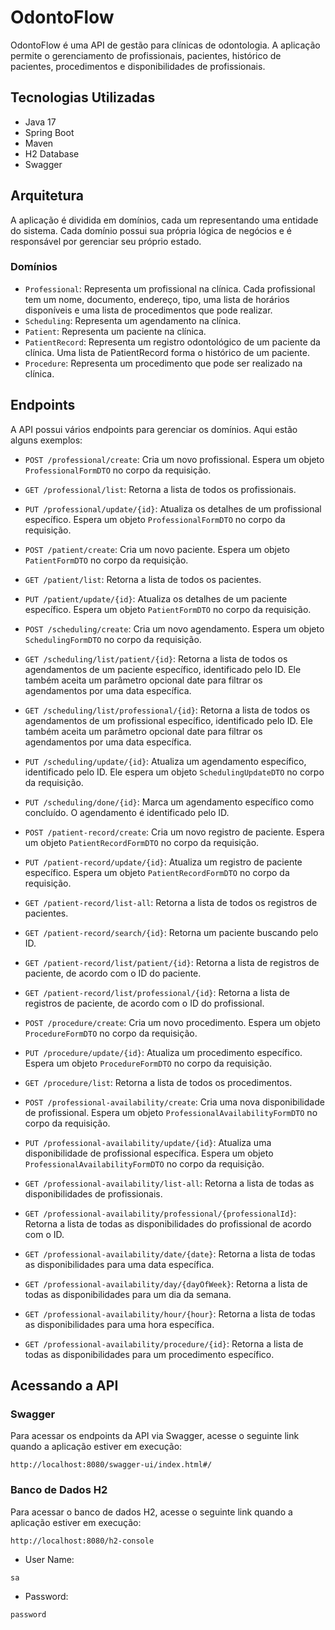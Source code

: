 # OdontoFlow

OdontoFlow é uma API de gestão para clínicas de odontologia. 
A aplicação permite o gerenciamento de profissionais, pacientes, histórico de pacientes, procedimentos e disponibilidades de profissionais.

## Tecnologias Utilizadas

- Java 17
- Spring Boot
- Maven
- H2 Database
- Swagger

## Arquitetura

A aplicação é dividida em domínios, cada um representando uma entidade do sistema.
Cada domínio possui sua própria lógica de negócios e é responsável por gerenciar seu próprio estado.

### Domínios

- `Professional`: Representa um profissional na clínica. Cada profissional tem um nome, documento, endereço, tipo, uma lista de horários disponíveis e uma lista de procedimentos que pode realizar.
- `Scheduling`: Representa um agendamento na clínica.
- `Patient`: Representa um paciente na clínica.
- `PatientRecord`: Representa um registro odontológico de um paciente da clínica. Uma lista de PatientRecord forma o histórico de um paciente.
- `Procedure`: Representa um procedimento que pode ser realizado na clínica.

## Endpoints

A API possui vários endpoints para gerenciar os domínios. Aqui estão alguns exemplos:

- `POST /professional/create`: Cria um novo profissional. Espera um objeto `ProfessionalFormDTO` no corpo da requisição.
- `GET /professional/list`: Retorna a lista de todos os profissionais.
- `PUT /professional/update/{id}`: Atualiza os detalhes de um profissional específico. Espera um objeto `ProfessionalFormDTO` no corpo da requisição.

- `POST /patient/create`: Cria um novo paciente. Espera um objeto `PatientFormDTO` no corpo da requisição.
- `GET /patient/list`: Retorna a lista de todos os pacientes.
- `PUT /patient/update/{id}`: Atualiza os detalhes de um paciente específico. Espera um objeto `PatientFormDTO` no corpo da requisição.

- `POST /scheduling/create`: Cria um novo agendamento. Espera um objeto `SchedulingFormDTO` no corpo da requisição.  
- `GET /scheduling/list/patient/{id}`: Retorna a lista de todos os agendamentos de um paciente específico, identificado pelo ID. Ele também aceita um parâmetro opcional date para filtrar os agendamentos por uma data específica.  
- `GET /scheduling/list/professional/{id}`: Retorna a lista de todos os agendamentos de um profissional específico, identificado pelo ID. Ele também aceita um parâmetro opcional date para filtrar os agendamentos por uma data específica.  
- `PUT /scheduling/update/{id}`: Atualiza um agendamento específico, identificado pelo ID. Ele espera um objeto `SchedulingUpdateDTO` no corpo da requisição.  
- `PUT /scheduling/done/{id}`: Marca um agendamento específico como concluído. O agendamento é identificado pelo ID.

- `POST /patient-record/create`: Cria um novo registro de paciente. Espera um objeto `PatientRecordFormDTO` no corpo da requisição.
- `PUT /patient-record/update/{id}`: Atualiza um registro de paciente específico. Espera um objeto `PatientRecordFormDTO` no corpo da requisição.
- `GET /patient-record/list-all`: Retorna a lista de todos os registros de pacientes.
- `GET /patient-record/search/{id}`: Retorna um paciente buscando pelo ID.
- `GET /patient-record/list/patient/{id}`: Retorna a lista de registros de paciente, de acordo com o ID do paciente.
- `GET /patient-record/list/professional/{id}`: Retorna a lista de registros de paciente, de acordo com o ID do profissional.

- `POST /procedure/create`: Cria um novo procedimento. Espera um objeto `ProcedureFormDTO` no corpo da requisição.
- `PUT /procedure/update/{id}`: Atualiza um procedimento específico. Espera um objeto `ProcedureFormDTO` no corpo da requisição.
- `GET /procedure/list`: Retorna a lista de todos os procedimentos.

- `POST /professional-availability/create`: Cria uma nova disponibilidade de profissional. Espera um objeto `ProfessionalAvailabilityFormDTO` no corpo da requisição.
- `PUT /professional-availability/update/{id}`: Atualiza uma disponibilidade de profissional específica. Espera um objeto `ProfessionalAvailabilityFormDTO` no corpo da requisição.
- `GET /professional-availability/list-all`: Retorna a lista de todas as disponibilidades de profissionais.
- `GET /professional-availability/professional/{professionalId}`: Retorna a lista de todas as disponibilidades do profissional de acordo com o ID.
- `GET /professional-availability/date/{date}`: Retorna a lista de todas as disponibilidades para uma data específica.
- `GET /professional-availability/day/{dayOfWeek}`: Retorna a lista de todas as disponibilidades para um dia da semana.
- `GET /professional-availability/hour/{hour}`: Retorna a lista de todas as disponibilidades para uma hora específica.
- `GET /professional-availability/procedure/{id}`: Retorna a lista de todas as disponibilidades para um procedimento específico.

## Acessando a API

### Swagger

Para acessar os endpoints da API via Swagger, acesse o seguinte link quando a aplicação estiver em execução:

```
http://localhost:8080/swagger-ui/index.html#/
```

### Banco de Dados H2

Para acessar o banco de dados H2, acesse o seguinte link quando a aplicação estiver em execução:

```
http://localhost:8080/h2-console
```
- User Name: 
```
sa

```
- Password:
```
password
```
